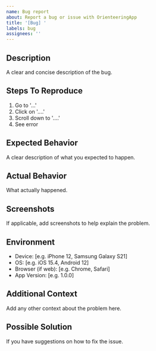 ```yaml
---
name: Bug report
about: Report a bug or issue with OrienteeringApp
title: '[Bug] '
labels: bug
assignees: ''
---
```


## Description
A clear and concise description of the bug.

## Steps To Reproduce
1. Go to '...'
2. Click on '....'
3. Scroll down to '....'
4. See error

## Expected Behavior
A clear description of what you expected to happen.

## Actual Behavior
What actually happened.

## Screenshots
If applicable, add screenshots to help explain the problem.

## Environment
- Device: [e.g. iPhone 12, Samsung Galaxy S21]
- OS: [e.g. iOS 15.4, Android 12]
- Browser (if web): [e.g. Chrome, Safari]
- App Version: [e.g. 1.0.0]

## Additional Context
Add any other context about the problem here.

## Possible Solution
If you have suggestions on how to fix the issue.